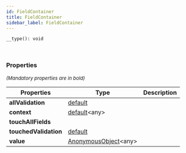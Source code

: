 ```yaml
---
id: FieldContainer
title: FieldContainer
sidebar_label: FieldContainer
---
```


```tsx
__type(): void
```
<br/>



### Properties

<font size="2"><i>(Mandatory properties are in bold)</i></font>

| Properties | Type | Description |
| --------- | ---- | ----------- |
| **allValidation** | [default](/framework-api/classes/ContainerValidation.md) |  |
| **context** | [default](/framework-api/classes/FormService.md)<any\> |  |
| **touchAllFields** |  |  |
| **touchedValidation** | [default](/framework-api/classes/ContainerValidation.md) |  |
| **value** | [AnonymousObject](/framework-api/interfaces/AnonymousObject.md)<any\> |  |
